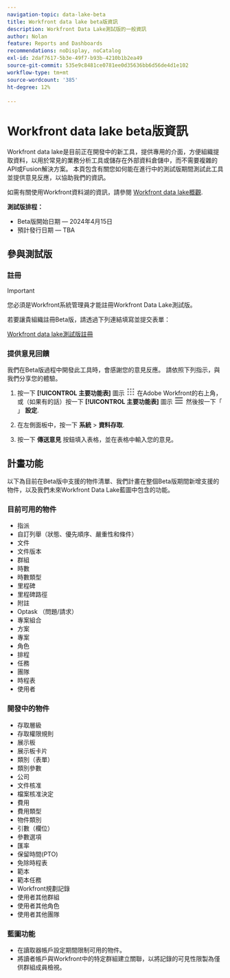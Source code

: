 ```yaml
---
navigation-topic: data-lake-beta
title: Workfront data lake beta版資訊
description: Workfront Data Lake測試版的一般資訊
author: Nolan
feature: Reports and Dashboards
recommendations: noDisplay, noCatalog
exl-id: 2daf7617-5b3e-49f7-b93b-4210b1b2ea49
source-git-commit: 535e9c8481ce0781ee0d35636bb6d56de4d1e102
workflow-type: tm+mt
source-wordcount: '385'
ht-degree: 12%

---
```


# Workfront data lake beta版資訊

Workfront data lake是目前正在開發中的新工具，提供專用的介面，方便組織提取資料，以用於常見的業務分析工具或儲存在外部資料倉儲中，而不需要複雜的API或Fusion解決方案。 本頁包含有關您如何能在進行中的測試版期間測試此工具並提供意見反應，以協助我們的資訊。

如需有關使用Workfront資料湖的資訊，請參閱 [Workfront data lake概觀](/help/quicksilver/reports-and-dashboards/data-lake/data-lake-overview.md).

**測試版排程：**

* Beta版開始日期 — 2024年4月15日
* 預計發行日期 — TBA

## 參與測試版

### 註冊

>[!IMPORTANT]
>
>您必須是Workfront系統管理員才能註冊Workfront Data Lake測試版。

若要讓貴組織註冊Beta版，請透過下列連結填寫並提交表單：

[Workfront data lake測試版註冊](https://adobe.ly/workfrontdatalake)

### 提供意見回饋

我們在Beta版過程中開發此工具時，會感謝您的意見反應。 請依照下列指示，與我們分享您的體驗。

1. 按一下 **[!UICONTROL 主要功能表]** 圖示 ![主要功能表](/help/_includes/assets/main-menu-icon.png) 在Adobe Workfront的右上角，或（如果有的話）按一下 **[!UICONTROL 主要功能表]** 圖示 ![主要功能表](/help/_includes/assets/main-menu-icon-left-nav.png) 然後按一下「 」 **設定**.

1. 在左側面板中，按一下 **系統** > **資料存取**.

1. 按一下 **傳送意見** 按鈕填入表格，並在表格中輸入您的意見。

## 計畫功能

以下為目前在Beta版中支援的物件清單、我們計畫在整個Beta版期間新增支援的物件，以及我們未來Workfront Data Lake藍圖中包含的功能。

### 目前可用的物件

* 指派
* 自訂列舉（狀態、優先順序、嚴重性和條件）
* 文件
* 文件版本
* 群組
* 時數
* 時數類型
* 里程碑
* 里程碑路徑
* 附註
* Optask （問題/請求）
* 專案組合
* 方案
* 專案
* 角色
* 排程
* 任務
* 團隊
* 時程表
* 使用者

### 開發中的物件

* 存取層級
* 存取權限規則
* 展示板
* 展示板卡片
* 類別（表單）
* 類別參數
* 公司
* 文件核准
* 檔案核准決定
* 費用
* 費用類型
* 物件類別
* 引數（欄位）
* 參數選項
* 匯率
* 保留時間(PTO)
* 免除時程表
* 範本
* 範本任務
* Workfront規劃記錄
* 使用者其他群組
* 使用者其他角色
* 使用者其他團隊

### 藍圖功能

* 在讀取器帳戶設定期間限制可用的物件。
* 將讀者帳戶與Workfront中的特定群組建立關聯，以將記錄的可見性限製為僅供群組成員檢視。
